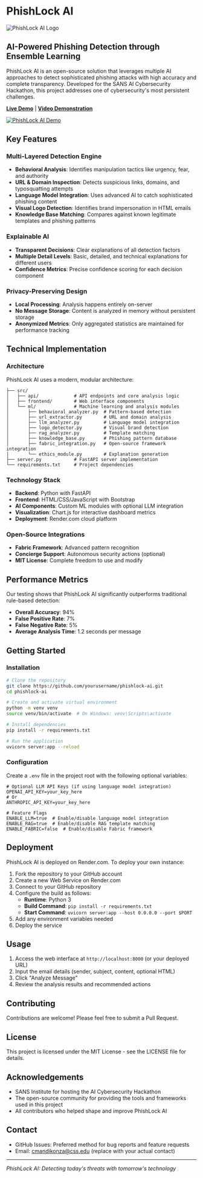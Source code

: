 ﻿# PhishLock AI

![PhishLock AI Logo](https://raw.githubusercontent.com/yourusername/phishlock-ai/main/src/frontend/static/images/shield.svg)

## AI-Powered Phishing Detection through Ensemble Learning

PhishLock AI is an open-source solution that leverages multiple AI approaches to detect sophisticated phishing attacks with high accuracy and complete transparency. Developed for the SANS AI Cybersecurity Hackathon, this project addresses one of cybersecurity's most persistent challenges.

**[Live Demo](https://phishlock-ai.onrender.com/)** | **[Video Demonstration](https://www.youtube.com/watch?v=GoOuU6V23BE)**

[![PhishLock AI Demo](https://img.youtube.com/vi/GoOuU6V23BE/0.jpg)](https://www.youtube.com/watch?v=GoOuU6V23BE)

## Key Features

### Multi-Layered Detection Engine
- **Behavioral Analysis**: Identifies manipulation tactics like urgency, fear, and authority
- **URL & Domain Inspection**: Detects suspicious links, domains, and typosquatting attempts
- **Language Model Integration**: Uses advanced AI to catch sophisticated phishing content
- **Visual Logo Detection**: Identifies brand impersonation in HTML emails
- **Knowledge Base Matching**: Compares against known legitimate templates and phishing patterns

### Explainable AI
- **Transparent Decisions**: Clear explanations of all detection factors
- **Multiple Detail Levels**: Basic, detailed, and technical explanations for different users
- **Confidence Metrics**: Precise confidence scoring for each decision component

### Privacy-Preserving Design
- **Local Processing**: Analysis happens entirely on-server
- **No Message Storage**: Content is analyzed in memory without persistent storage
- **Anonymized Metrics**: Only aggregated statistics are maintained for performance tracking

## Technical Implementation

### Architecture
PhishLock AI uses a modern, modular architecture:

```
├── src/
│   ├── api/             # API endpoints and core analysis logic
│   ├── frontend/        # Web interface components
│   └── ml/              # Machine learning and analysis modules
│       ├── behavioral_analyzer.py  # Pattern-based detection
│       ├── url_extractor.py        # URL and domain analysis
│       ├── llm_analyzer.py         # Language model integration
│       ├── logo_detector.py        # Visual brand detection
│       ├── rag_analyzer.py         # Template matching
│       ├── knowledge_base.py       # Phishing pattern database
│       ├── fabric_integration.py   # Open-source framework integration
│       └── ethics_module.py        # Explanation generation
├── server.py            # FastAPI server implementation
└── requirements.txt     # Project dependencies
```

### Technology Stack
- **Backend**: Python with FastAPI
- **Frontend**: HTML/CSS/JavaScript with Bootstrap
- **AI Components**: Custom ML modules with optional LLM integration
- **Visualization**: Chart.js for interactive dashboard metrics
- **Deployment**: Render.com cloud platform

### Open-Source Integrations
- **Fabric Framework**: Advanced pattern recognition
- **Concierge Support**: Autonomous security actions (optional)
- **MIT License**: Complete freedom to use and modify

## Performance Metrics

Our testing shows that PhishLock AI significantly outperforms traditional rule-based detection:

- **Overall Accuracy**: 94%
- **False Positive Rate**: 7%
- **False Negative Rate**: 5%
- **Average Analysis Time**: 1.2 seconds per message

## Getting Started

### Installation

```bash
# Clone the repository
git clone https://github.com/yourusername/phishlock-ai.git
cd phishlock-ai

# Create and activate virtual environment
python -m venv venv
source venv/bin/activate  # On Windows: venv\Scripts\activate

# Install dependencies
pip install -r requirements.txt

# Run the application
uvicorn server:app --reload
```

### Configuration
Create a `.env` file in the project root with the following optional variables:

```
# Optional LLM API Keys (if using language model integration)
OPENAI_API_KEY=your_key_here
# Or
ANTHROPIC_API_KEY=your_key_here

# Feature Flags
ENABLE_LLM=true  # Enable/disable language model integration
ENABLE_RAG=true  # Enable/disable RAG template matching
ENABLE_FABRIC=false  # Enable/disable Fabric framework
```

## Deployment

PhishLock AI is deployed on Render.com. To deploy your own instance:

1. Fork the repository to your GitHub account
2. Create a new Web Service on Render.com
3. Connect to your GitHub repository
4. Configure the build as follows:
   - **Runtime**: Python 3
   - **Build Command**: `pip install -r requirements.txt`
   - **Start Command**: `uvicorn server:app --host 0.0.0.0 --port $PORT`
5. Add any environment variables needed
6. Deploy the service

## Usage

1. Access the web interface at `http://localhost:8000` (or your deployed URL)
2. Input the email details (sender, subject, content, optional HTML)
3. Click "Analyze Message"
4. Review the analysis results and recommended actions

## Contributing

Contributions are welcome! Please feel free to submit a Pull Request.

## License

This project is licensed under the MIT License - see the LICENSE file for details.

## Acknowledgements

- SANS Institute for hosting the AI Cybersecurity Hackathon
- The open-source community for providing the tools and frameworks used in this project
- All contributors who helped shape and improve PhishLock AI

## Contact

- GitHub Issues: Preferred method for bug reports and feature requests
- Email: cmandikonza@css.edu (replace with your actual contact)

---

*PhishLock AI: Detecting today's threats with tomorrow's technology*
